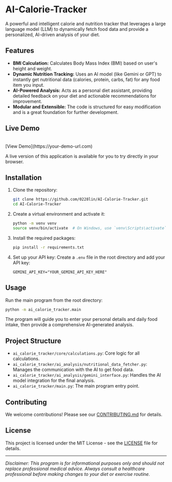 # AI-Calorie-Tracker

A powerful and intelligent calorie and nutrition tracker that leverages a large language model (LLM) to dynamically fetch food data and provide a personalized, AI-driven analysis of your diet.

## Features
- **BMI Calculation:** Calculates Body Mass Index (BMI) based on user's height and weight.
- **Dynamic Nutrition Tracking:** Uses an AI model (like Gemini or GPT) to instantly get nutritional data (calories, protein, carbs, fat) for any food item you input.
- **AI-Powered Analysis:** Acts as a personal diet assistant, providing detailed feedback on your diet and actionable recommendations for improvement.
- **Modular and Extensible:** The code is structured for easy modification and is a great foundation for further development.


## Live Demo
<br>
[View Demo](https://your-demo-url.com)

A live version of this application is available for you to try directly in your browser.

## Installation
1. Clone the repository:
   ```bash
   git clone https://github.com/0228lin/AI-Calorie-Tracker.git
   cd AI-Calorie-Tracker

2.  Create a virtual environment and activate it:

    ```bash
    python -m venv venv
    source venv/bin/activate  # On Windows, use `venv\Scripts\activate`
    ```

3.  Install the required packages:

    ```bash
    pip install -r requirements.txt
    ```

4.  Set up your API key:
    Create a `.env` file in the root directory and add your API key:

    ```
    GEMINI_API_KEY="YOUR_GEMINI_API_KEY_HERE"
    ```

## Usage

Run the main program from the root directory:

```bash
python -m ai_calorie_tracker.main
```

The program will guide you to enter your personal details and daily food intake, then provide a comprehensive AI-generated analysis.

## Project Structure

  - `ai_calorie_tracker/core/calculations.py`: Core logic for all calculations.
  - `ai_calorie_tracker/ai_analysis/nutritional_data_fetcher.py`: Manages the communication with the AI to get food data.
  - `ai_calorie_tracker/ai_analysis/gemini_interface.py`: Handles the AI model integration for the final analysis.
  - `ai_calorie_tracker/main.py`: The main program entry point.


## Contributing

We welcome contributions\! Please see our [CONTRIBUTING.md](https://www.google.com/search?q=CONTRIBUTING.md) for details.

## License

This project is licensed under the MIT License - see the [LICENSE](LICENSE) file for details.

-----

*Disclaimer: This program is for informational purposes only and should not replace professional medical advice. Always consult a healthcare professional before making changes to your diet or exercise routine.*
